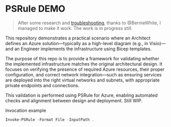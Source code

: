 # PSRule DEMO

> After some research and [troubleshooting](https://github.com/Azure/PSRule.Rules.Azure/issues/3298), thanks to @BernieWhite, I managed to make it work. The work is in progress still.


This repository demonstrates a practical scenario where an Architect defines an Azure solution—typically as a high-level diagram (e.g., in Visio)—and an Engineer implements the infrastructure using Bicep templates.

The purpose of this repo is to provide a framework for validating whether the implemented infrastructure matches the original architectural design. It focuses on verifying the presence of required Azure resources, their proper configuration, and correct network integration—such as ensuring services are deployed into the right virtual networks and subnets, with appropriate private endpoints and connections.

This validation is performed using PSRule for Azure, enabling automated checks and alignment between design and deployment. Still WIP.

Invocation example

```powershell
Invoke-PSRule -Format File -InputPath .
```
